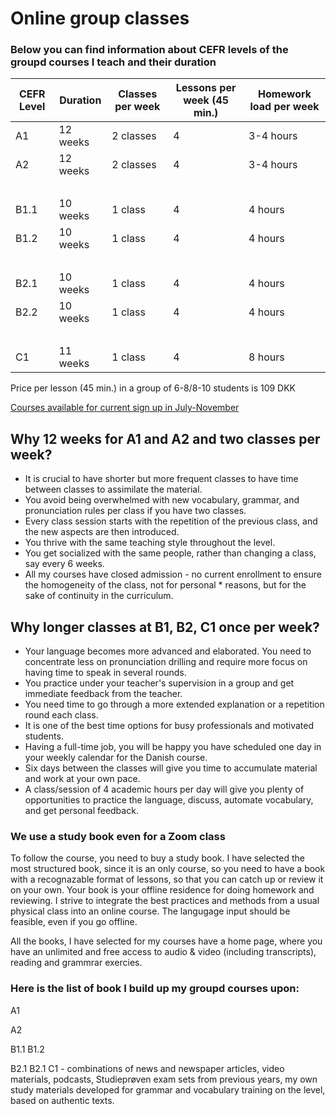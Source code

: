 # Online group classes 

### Below you can find information about CEFR levels of the groupd courses I teach and their duration 


CEFR Level | Duration | Classes per week | Lessons per week (45 min.) | Homework load per week
-- | -- | -- | -- | --
A1 | 12 weeks | 2 classes | 4 | 3-4 hours
A2 | 12 weeks | 2 classes | 4 | 3-4 hours
  |   |   |   |  
B1.1 | 10 weeks | 1 class | 4 | 4 hours
B1.2 | 10 weeks | 1 class | 4 | 4 hours
  |   |   |   |  
B2.1 | 10 weeks | 1 class | 4 | 4 hours
B2.2 | 10 weeks | 1 class | 4 | 4 hours
  |   |   |   |  
C1 | 11 weeks | 1 class | 4 | 8 hours

Price per lesson (45 min.) in a group of 6-8/8-10 students is 109 DKK

[Courses available for current sign up in July-November](current-courses-for-sign-up.md)

## Why 12 weeks for A1 and A2 and two classes per week?
* It is crucial to have shorter but more frequent classes to have time between classes to assimilate the material. 
* You avoid being overwhelmed with new vocabulary, grammar, and pronunciation rules per class if you have two classes.
* Every class session starts with the repetition of the previous class, and the new aspects are then introduced. 
* You thrive with the same teaching style throughout the level.
* You get socialized with the same people, rather than changing a class, say every 6 weeks. 
* All my courses have closed admission - no current enrollment to ensure the homogeneity of the class, not for personal * reasons, but for the sake of continuity in the curriculum. 

## Why longer classes at B1, B2, C1 once per week?
* Your language becomes more advanced and elaborated. You need to concentrate less on pronunciation drilling and require more focus on having time to speak in several rounds. 
* You practice under your teacher's supervision in a group and get immediate feedback from the teacher. 
* You need time to go through a more extended explanation or a repetition round each class. 
* It is one of the best time options for busy professionals and motivated students.
* Having a full-time job, you will be happy you have scheduled one day in your weekly calendar for the Danish course.
* Six days between the classes will give you time to accumulate material and work at your own pace.
* A class/session of 4 academic hours per day will give you plenty of opportunities to practice the language, discuss, automate vocabulary, and get personal feedback.


### We use a study book even for a Zoom class 
To follow the course, you need to buy a study book. I have selected the most structured book, since it is an only course, so you need to have a book with a recognazable format of lessons, so that you can catch up or review it on your own. Your book is your offline residence for doing homework and reviewing. I strive to integrate the best practices and methods from a usual physical class into an online course. The langugage input should be feasible, even if you go offline. 

All the books, I have selected for my courses have a home page, where you have an unlimited and free access to audio & video (including transcripts), reading and grammrar exercies.

### Here is the list of book I build up my groupd courses upon: 

A1

A2

B1.1
B1.2

B2.1
B2.1 
C1 - combinations of news and newspaper articles, video materials, podcasts, Studieprøven exam sets from previous years, my own study materials developed for grammar and vocabulary training on the level, based on authentic texts. 


